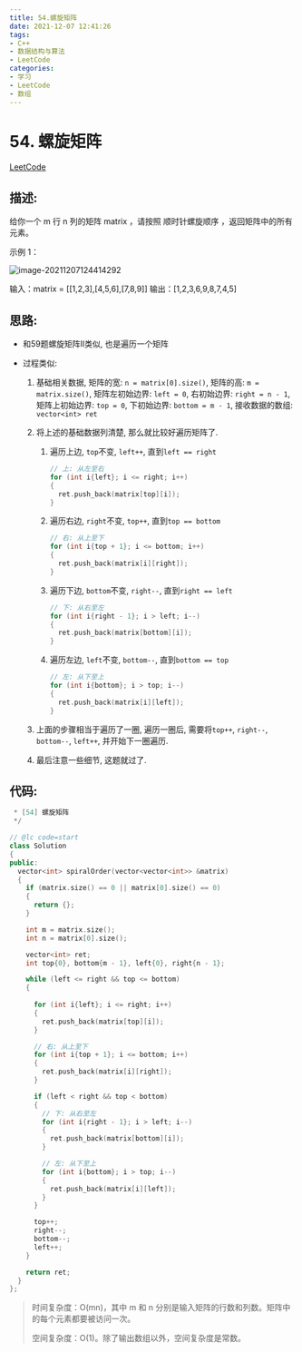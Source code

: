 ```yaml
---
title: 54.螺旋矩阵
date: 2021-12-07 12:41:26
tags:
- C++
- 数据结构与算法
- LeetCode
categories:
- 学习
- LeetCode
- 数组
---
```


# 54. 螺旋矩阵

[LeetCode](https://leetcode-cn.com/problems/spiral-matrix/)

## 描述:

给你一个 m 行 n 列的矩阵 matrix ，请按照 顺时针螺旋顺序 ，返回矩阵中的所有元素。

示例 1：

![image-20211207124414292](https://cdn.jsdelivr.net/gh/imxlq/image-bed-2021@main/img/20211207124421.png)

输入：matrix = [[1,2,3],[4,5,6],[7,8,9]]
输出：[1,2,3,6,9,8,7,4,5]



## 思路:

* 和59题螺旋矩阵II类似, 也是遍历一个矩阵

* 过程类似:

  1. 基础相关数据, 矩阵的宽: `n = matrix[0].size()`, 矩阵的高: `m = matrix.size()`, 矩阵左初始边界: `left = 0`, 右初始边界: `right = n - 1`, 矩阵上初始边界: `top = 0`, 下初始边界: `bottom = m - 1`, 接收数据的数组: `vector<int> ret`

  2. 将上述的基础数据列清楚, 那么就比较好遍历矩阵了.

     1. 遍历上边, `top`不变, `left++`, 直到`left == right`

         ```C++
         // 上: 从左至右
         for (int i{left}; i <= right; i++)
         {
           ret.push_back(matrix[top][i]);
         }
         ```
  
     2. 遍历右边, `right`不变, `top++`, 直到`top == bottom`
  
         ```C++
         // 右: 从上至下
         for (int i{top + 1}; i <= bottom; i++)
         {
           ret.push_back(matrix[i][right]);
         }
         ```
  
     3. 遍历下边, `bottom`不变, `right--`, 直到`right == left`
  
         ```C++
         // 下: 从右至左
         for (int i{right - 1}; i > left; i--)
         {
           ret.push_back(matrix[bottom][i]);
         }
         ```
  
     4. 遍历左边, `left`不变, `bottom--`, 直到`bottom == top`
  
         ```C++
         // 左: 从下至上
         for (int i{bottom}; i > top; i--)
         {
           ret.push_back(matrix[i][left]);
         }
         ```
  
  3. 上面的步骤相当于遍历了一圈, 遍历一圈后, 需要将`top++`, `right--`, `bottom--`, `left++`, 并开始下一圈遍历.
  
  4. 最后注意一些细节, 这题就过了.



## 代码:

```C++
 * [54] 螺旋矩阵
 */

// @lc code=start
class Solution
{
public:
  vector<int> spiralOrder(vector<vector<int>> &matrix)
  {
    if (matrix.size() == 0 || matrix[0].size() == 0)
    {
      return {};
    }

    int m = matrix.size();
    int n = matrix[0].size();

    vector<int> ret;
    int top{0}, bottom{m - 1}, left{0}, right{n - 1};

    while (left <= right && top <= bottom)
    {
      
      for (int i{left}; i <= right; i++)
      {
        ret.push_back(matrix[top][i]);
      }

      // 右: 从上至下
      for (int i{top + 1}; i <= bottom; i++)
      {
        ret.push_back(matrix[i][right]);
      }

      if (left < right && top < bottom)
      {
        // 下: 从右至左
        for (int i{right - 1}; i > left; i--)
        {
          ret.push_back(matrix[bottom][i]);
        }

        // 左: 从下至上
        for (int i{bottom}; i > top; i--)
        {
          ret.push_back(matrix[i][left]);
        }
      }

      top++;
      right--;
      bottom--;
      left++;
    }

    return ret;
  }
};
```

> 时间复杂度：O(mn)，其中 m 和 n 分别是输入矩阵的行数和列数。矩阵中的每个元素都要被访问一次。
>
> 空间复杂度：O(1)。除了输出数组以外，空间复杂度是常数。
>
